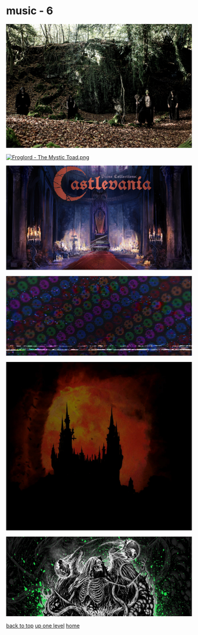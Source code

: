 # music - 6
[![froglord_banner.jpg](/desktop/music/froglord_banner.jpg "froglord_banner.jpg")](https://raw.githubusercontent.com/buckmanc/wallpapers/main/desktop/music/froglord_banner.jpg)

[![Froglord - The Mystic Toad.png](/desktop/music/Froglord%20-%20The%20Mystic%20Toad.png "Froglord - The Mystic Toad.png")](https://raw.githubusercontent.com/buckmanc/wallpapers/main/desktop/music/Froglord%20-%20The%20Mystic%20Toad.png)

[![Laurence Manning - Piano Collections_ Castlevania.jpg](/desktop/music/Laurence%20Manning%20-%20Piano%20Collections_%20Castlevania.jpg "Laurence Manning - Piano Collections_ Castlevania.jpg")](https://raw.githubusercontent.com/buckmanc/wallpapers/main/desktop/music/Laurence%20Manning%20-%20Piano%20Collections_%20Castlevania.jpg)

[![Living Tombstone - Spotify.jpg](/desktop/music/Living%20Tombstone%20-%20Spotify.jpg "Living Tombstone - Spotify.jpg")](https://raw.githubusercontent.com/buckmanc/wallpapers/main/desktop/music/Living%20Tombstone%20-%20Spotify.jpg)

[![solar-eruption-the-demons-house.jpg](/desktop/music/solar-eruption-the-demons-house.jpg "solar-eruption-the-demons-house.jpg")](https://raw.githubusercontent.com/buckmanc/wallpapers/main/desktop/music/solar-eruption-the-demons-house.jpg)

[![So This Is Suffering Spotify header.jpg](/desktop/music/So%20This%20Is%20Suffering%20Spotify%20header.jpg "So This Is Suffering Spotify header.jpg")](https://raw.githubusercontent.com/buckmanc/wallpapers/main/desktop/music/So%20This%20Is%20Suffering%20Spotify%20header.jpg)



[back to top](#)
[up one level](/desktop/README.MD)
[home](/)
